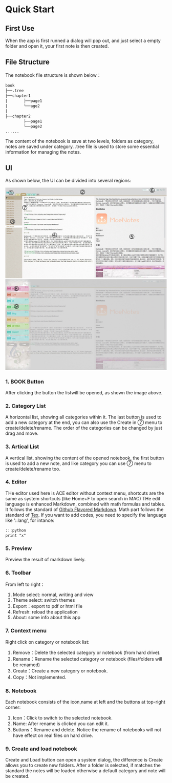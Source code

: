 # Quick Start

## First Use

When the app is first runned a dialog will pop out, and just select a empty folder and open it, your first note is then created.

## File Structure

The notebook file structure is shown below：  

    book  
    ├──.tree
    ├──chapter1  
    |       ├──page1
    |       └──age2
    |
    ├──chapter2
            ├──page1
            └──page2
    ......

The content of the notebook is save at two levels, folders as category, notes are saved under category. .tree file is used to store some essential information for managing the notes.

## UI
 
As shown below, the UI can be divided into several regions:

![preview-main-marked](../preview-main-marked.jpg)  
![preview-books-marked](../preview-books-marked.jpg)  

### 1. BOOK Button

After clicking the button the listwill be opened, as shown the image above.

### 2. Category List
 
A horizontal list, showing all categories within it. The last button is used to add a new category at the end, you can also use the Create in ⑦ menu to create/delete/rename. The order of the categories can be changed by just drag and move.

### 3. Artical List

A vertical list, showing the content of the opened notebook, the first button is used to add a new note, and like category you can use ⑦ menu to create/delete/rename too.

### 4. Editor

THe editor used here is ACE editor without context menu, shortcuts are the same as system shortcuts (like Home+F to open search in MAC)
THe edit language is enhanced Markdown, combined with math formulas and tables.
It follows the standard of [Github Flavored Markdown](https://guides.github.com/features/mastering-markdown/).
Math part follows the standard of [Tex](https://www.mathjax.org/).
If you want to add codes, you need to specify the language like '::lang', for intance:

    :::python
    print "x"
    
### 5. Preview

Preview the result of markdown lively.

### 6. Toolbar

From left to right：  

1. Mode select: normal, writing and view
2. Theme select: switch themes
3. Export：export to pdf or html file    
4. Refresh: reload the application
5. About: some info about this app

### 7. Context menu
  
Right click on category or notebook list:

1. Remove：Delete the selected category or notebook (from hard drive).
2. Rename：Rename the selected category or notebook (files/folders will be renamed)
3. Create：Create a new category or notebook.
4. Copy：Not implemented.

### 8. Notebook

Each notebook consists of the icon,name at left and the buttons at top-right corner:  

1. Icon：Click to switch to the selected notebook.
2. Name: After rename is clicked you can edit it.
3. Buttons：Rename and delete. Notice the rename of notebooks will not have effect on real files on hard drive.  

### 9. Create and load notebook

Create and Load button can open a system dialog, the difference is Create allows you to create new folders. After a folder is selected, if matches the standard the notes will be loaded otherwise a default category and note will be created.